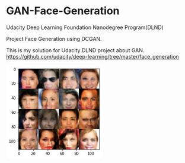 # GAN-Face-Generation
 Udacity Deep Learning Foundation Nanodegree Program(DLND) 
  
Project Face Generation using DCGAN.

This is my solution for Udacity DLND project about GAN.  
https://github.com/udacity/deep-learning/tree/master/face_generation

![alt text](https://github.com/TakumaKawahara/GAN-Face-Generation/blob/master/GeneratedFaces.png)

